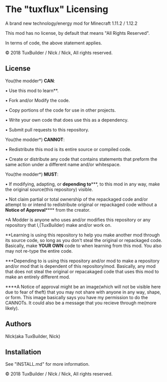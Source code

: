 # The "tuxflux" Licensing
A brand new technology/energy mod for Minecraft 1.11.2 / 1.12.2

This mod has no license, by default that means "All Rights Reserved".

In terms of code, the above statement applies.

© 2018 TuxBuilder / Nlck / Nick, All rights reserved.

## License

You(the modder*) **CAN**:

• Use this mod to learn**.

• Fork and/or Modify the code.

• Copy portions of the code for use in other projects.

• Write your own code that does use this as a dependency.

• Submit pull requests to this repository.


You(the modder*) **CANNOT**:

• Redistribute this mod is its entire source or compiled code.

• Create or distribute any code that contains statements that preform the same action under a different name and/or whitespace.


You(the modder*) **MUST**:

• If modifying, adapting, or **depending to*****, to this mod in any way, make the original source(this repository)
visible.

• Not claim partial or total ownership of the repackaged code and/or attempt to or intend to redistribute original or repackaged code without a **Notice of Approval****** from the creator.

*A Modder is anyone who uses and/or modifies this repository or any repository that I,(TuxBuilder) make and/or work on.

**Learning is using this repository to help you make another mod through its source code, so long as you don't steal the original or repackaged code. Basically, make **YOUR OWN** code to when learning from this mod. You also may not re-type the entire code.

***Depending to is using this repository and/or mod to make a repository and/or mod that is dependent of this repository/mod. Basically,
any mod that does not steal the original or repacakaged code that uses this mod to make an entirely different mod.

****A Notice of approval might be an image(which will not be visible here due to fear of theft) that you may not share with anyone in any way, shape, or form. This image basically says you have my permission to do the CANNOTs. It could also be a message that you recieve through me(more likely).

## Authors
Nlck(aka TuxBuilder, Nick)

## Installation
See "INSTALL.md" for more information.

© 2018 TuxBuilder / Nlck / Nick, All rights reserved.
